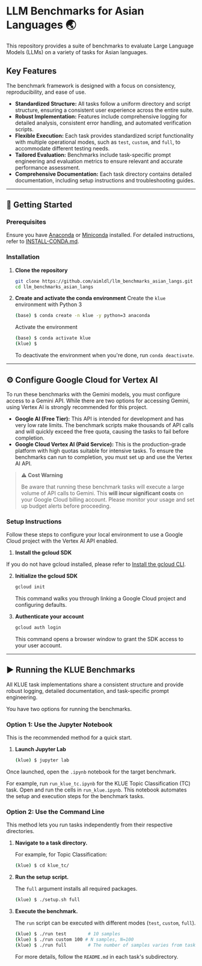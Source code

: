 # LLM Benchmarks for Asian Languages 🌏

This repository provides a suite of benchmarks to evaluate Large Language Models (LLMs) on a variety of tasks for Asian languages.

## Key Features

The benchmark framework is designed with a focus on consistency, reproducibility, and ease of use.

* **Standardized Structure:** All tasks follow a uniform directory and script structure, ensuring a consistent user experience across the entire suite.
* **Robust Implementation:** Features include comprehensive logging for detailed analysis, consistent error handling, and automated verification scripts.
* **Flexible Execution:** Each task provides standardized script functionality with multiple operational modes, such as `test`, `custom`, and `full`, to accommodate different testing needs.
* **Tailored Evaluation:** Benchmarks include task-specific prompt engineering and evaluation metrics to ensure relevant and accurate performance assessment.
* **Comprehensive Documentation:** Each task directory contains detailed documentation, including setup instructions and troubleshooting guides.

---

## 🚀 Getting Started

### Prerequisites

Ensure you have [Anaconda](https://www.anaconda.com/download) or [Miniconda](https://docs.conda.io/en/latest/miniconda.html) installed. For detailed instructions, refer to [INSTALL-CONDA.md](INSTALL-CONDA.md).

### Installation

1.  **Clone the repository**
    ```bash
    git clone https://github.com/aimldl/llm_benchmarks_asian_langs.git
    cd llm_benchmarks_asian_langs
    ```
3.  **Create and activate the conda environment**
   Create the `klue` environment with Python 3
    ```bash
    (base) $ conda create -n klue -y python=3 anaconda
    ```

    Activate the environment
    ```bash
    (base) $ conda activate klue
    (klue) $ 
    ```
    To deactivate the environment when you're done, run `conda deactivate`.

---

## ⚙️ Configure Google Cloud for Vertex AI

To run these benchmarks with the Gemini models, you must configure access to a Gemini API. While there are two options for accessing Gemini, using Vertex AI is strongly recommended for this project.

* **Google AI (Free Tier):** This API is intended for development and has very low rate limits. The benchmark scripts make thousands of API calls and will quickly exceed the free quota, causing the tasks to fail before completion.
* **Google Cloud Vertex AI (Paid Service):** This is the production-grade platform with high quotas suitable for intensive tasks. To ensure the benchmarks can run to completion, you must set up and use the Vertex AI API.

> **⚠️ Cost Warning**
>
> Be aware that running these benchmark tasks will execute a large volume of API calls to Gemini. This **will incur significant costs** on your Google Cloud billing account. Please monitor your usage and set up budget alerts before proceeding.

### Setup Instructions

Follow these steps to configure your local environment to use a Google Cloud project with the Vertex AI API enabled.

1. **Install the gcloud SDK**
 
If you do not have gcloud installed, please refer to [Install the gcloud CLI](https://cloud.google.com/sdk/docs/install).

2.  **Initialize the gcloud SDK**

    ```bash
    gcloud init
    ```

    This command walks you through linking a Google Cloud project and configuring defaults.

3.  **Authenticate your account**

    ```bash
    gcloud auth login
    ```

    This command opens a browser window to grant the SDK access to your user account.

---

## ▶️ Running the KLUE Benchmarks

All KLUE task implementations share a consistent structure and provide robust logging, detailed documentation, and task-specific prompt engineering.

You have two options for running the benchmarks.

### Option 1: Use the Jupyter Notebook

This is the recommended method for a quick start.

1.  **Launch Jupyter Lab**
    ```bash
    (klue) $ jupyter lab
    ```
Once launched, open the `.ipynb` notebook for the target benchmark. 

For example, run `run_klue_tc.ipynb` for the KLUE Topic Classification (TC) task. Open and run the cells in `run_klue.ipynb`. This notebook automates the setup and execution steps for the benchmark tasks.

### Option 2: Use the Command Line

This method lets you run tasks independently from their respective directories.

1.  **Navigate to a task directory.**

    For example, for Topic Classification:

    ```bash
    (klue) $ cd klue_tc/
    ```

2.  **Run the setup script.**

    The `full` argument installs all required packages.

    ```bash
    (klue) $ ./setup.sh full
    ```

3.  **Execute the benchmark.**

    The `run` script can be executed with different modes (`test`, `custom`, `full`).

    ```bash
    (klue) $ ./run test        # 10 samples
    (klue) $ ./run custom 100 # N samples, N=100
    (klue) $ ./run full        # The number of samples varies from task to task
    ```

    For more details, follow the `README.md` in each task's subdirectory.
